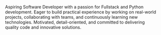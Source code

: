 Aspiring Software Developer with a passion for Fullstack and Python development. Eager to build practical experience by working on real-world projects, collaborating with teams, and continuously learning new technologies. Motivated, detail-oriented, and committed to delivering quality code and innovative solutions.
